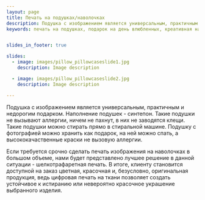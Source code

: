```yaml
---
layout: page
title: Печать на подушках/наволочках
description: Подушка с изображением является универсальным, практичным и недорогим подарком, за приятную стоимость и в любом количестве.
keywords: печать на подушках, подарок на день влюбленных, креативная наволочка, изображение на ткани, шелкотрафаретная печать.


slides_in_footer: true

slides:
  - image: images/pillow_pillowcaseslide1.jpg
    description: Image description

  - image: images/pillow_pillowcaseslide2.jpg
    description: Image description

---
```


 Подушка с изображением является универсальным, практичным и недорогим подарком. Наполнение подушек - синтепон. Такие подушки не вызывают аллергии, ничем не пахнут, в них не заводятся клещи. Такие подушки можно стирать прямо в стиральной машине. Подушку с фотографией можно хранить как подарок, на ней можно спать, а высококачаственные краски не вызовую аллергии.

 Если требуется срочно сделать печать изображения на наволочках в большом объеме, нами будет представлено лучшее решение в данной ситуации - шелкотрафаретная печать. В итоге, клиенту становится доступной на заказ цветная, красочная и, безусловно, оригинальная продукция, ведь цифровая печать на ткани позволяет создать устойчивое к истиранию или невероятно красочное украшение выбранного изделия.
